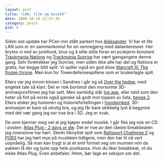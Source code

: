 ```yaml
---
layout: post
title: "LAN, film og musikk"
date: 2006-10-10 22:57:36
category: posts
pid: 4
---
```

Siden sist update har PCen min stått parkert hos [Aleksander][1]. Vi har et lite LAN som er en sammenkomst for en vennegjeng med datainteresser. Her brytes vi ned av junkfood, brus og å sitte stille foran en pcskjerm konstant. [Trackmania Nations][2] og [Trackmania Sunrise][3] har vært gjengangere denne gang. Selv foretrekker jeg Sunrise, men siden ikke alle har det og Nations er gratis, har begge blitt spilt. Vi spiller også en god dose [Warcraft III: The frozen throne][4]. Men kun for Towerdefensespillene som er brukerlagte spill.

Ellers var jeg innom kinoen i Sandnes i går og så [Over the hedge][5], med engelsk tale så klart. Det er nok bortimot den morsomte 3D-animasjonsfilmen jeg har sett. Men samtidig står [Ice age][6], eller istid som den heter så fint på norsk også ganske så godt mot toppen av lista, [begge 2][7]. Ellers elsker jeg humoren og historiefortellingen i [hoodwinked][8]. 3D-animasjon er bare så utrolig bra, og jeg får bare skikkelig lyst å begynne med det vær gang jeg ser noe bra i 3D. Jeg er svak.

De som kjenner meg vet at jeg kjøper endel musikk. I går fikk jeg nok en CD i posten: [Atlas Plug - 2 days or die][9]. Det er noe av den råeste breakbeaten jeg noensinne har hørt. Sterkt tilknyttet spill som [Rallisport Challenge 2][10] og [PGR3][11] har jeg hørt mye på musikken tidligere, men den har til nå vert uopnåelig. Så man kan trygt si at et smil formet seg om munnen min da pakken lå der og lyste opp hele postkassa. Hvis du liker breakbeat, vil du elske Atlas Plug. Even anbefaler. Hmm, bør lage en seksjon om det.

 [1]: http://amvfx.com
 [2]: http://www.trackmanianations.com/indexUk.php
 [3]: http://www.trackmaniasunrise.com/indexUk.php
 [4]: http://www.blizzard.com/war3x/
 [5]: http://www.imdb.com/title/tt0327084/
 [6]: http://www.imdb.com/title/tt0268380/
 [7]: http://www.imdb.com/title/tt0438097/
 [8]: http://www.imdb.com/title/tt0443536/
 [9]: http://www.atlasplug.com/
 [10]: http://www.gamespot.com/xbox/driving/rallisportchallenge2/index.html
 [11]: http://www.pgr3.com/